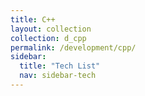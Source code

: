 ```yaml
---
title: C++
layout: collection
collection: d_cpp
permalink: /development/cpp/
sidebar:
  title: "Tech List"
  nav: sidebar-tech
---
```


